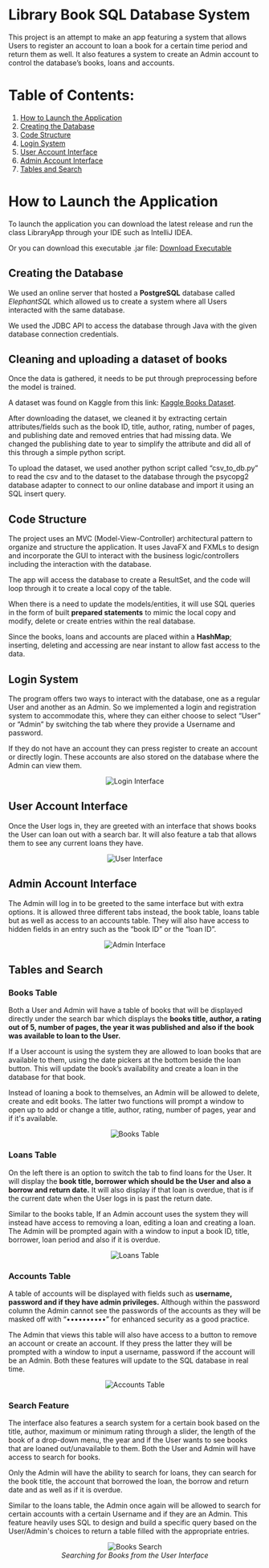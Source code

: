 # Library Book SQL Database System
This project is an attempt to make an app featuring a system that allows Users to register an account to loan a book for a certain time period and return them as well. It also features a system to create an Admin account to control the database’s books, loans and accounts.

# Table of Contents: 
1. [How to Launch the Application](#how-to-launch-the-application)
2. [Creating the Database](#creating-the-database)
3. [Code Structure](#code-structure)
4. [Login System](#login-system)
5. [User Account Interface](#user-account-interface)
6. [Admin Account Interface](#admin-account-interface)
7. [Tables and Search](#tables-and-search)


# How to Launch the Application

To launch the application you can download the latest release and run the class LibraryApp through your IDE such as IntelliJ IDEA.

Or you can download this executable .jar file: [Download Executable](https://drive.google.com/uc?export=download&id=1zsC3LNeb2YvJrFUvYU96lp20uf-7NjB2) 


## Creating the Database
We used an online server that hosted a **PostgreSQL** database called *ElephantSQL* which allowed us to create a system where all Users interacted with the same database. 

We used the JDBC API to access the database through Java with the given database connection credentials.

## Cleaning and uploading a dataset of books
Once the data is gathered, it needs to be put through preprocessing before the model is trained.

A dataset was found on Kaggle from this link: [Kaggle Books Dataset](https://www.kaggle.com/datasets/jealousleopard/goodreadsbooks "Go to books dataset"). 

After downloading the dataset, we cleaned it by extracting certain attributes/fields such as the book ID, title, author, rating, number of pages, and publishing date and removed entries that had missing data. We changed the publishing date to year to simplify the attribute and did all of this through a simple python script.

To upload the dataset, we used another python script called “csv_to_db.py” to read the csv and to the dataset to the database through the psycopg2 database adapter to connect to our online database and import it using an SQL insert query.

## Code Structure
The project uses an MVC (Model-View-Controller) architectural pattern to organize and structure the application. It uses JavaFX and FXMLs to design and incorporate the GUI to interact with the business logic/controllers including the interaction with the database. 

The app will access the database to create a ResultSet, and the code will loop through it to create a local copy of the table. 

When there is a need to update the models/entities, it will use SQL queries in the form of built **prepared statements** to mimic the local copy and modify, delete or create entries within the real database. 

Since the books, loans and accounts are placed within a **HashMap**; inserting, deleting and accessing are near instant to allow fast access to the data.

## Login System
The program offers two ways to interact with the database, one as a regular User and another as an Admin. So we implemented a login and registration system to accommodate this, where they can either choose to select “User” or “Admin” by switching the tab where they provide a Username and password. 

If they do not have an account they can press register to create an account or directly login. These accounts are also stored on the database where the Admin can view them.

<p align="center">
  <img src="/resources/login_interface.png" alt="Login Interface">
</p>

## User Account Interface
Once the User logs in, they are greeted with an interface that shows books the User can loan out with a search bar. It will also feature a tab that allows them to see any current loans they have.

<p align="center">
  <img src="/resources/user_interface.png" alt="User Interface">
</p>

## Admin Account Interface
The Admin will log in to be greeted to the same interface but with extra options. It is allowed three different tabs instead, the book table, loans table but as well as access to an accounts table. They will also have access to hidden fields in an entry such as the “book ID” or the “loan ID”.

<p align="center">
  <img src="/resources/admin_interface.png" alt="Admin Interface">
</p>

## Tables and Search

### Books Table
Both a User and Admin will have a table of books that will be displayed directly under the search bar which displays the **books title, author, a rating out of 5, number of pages, the year it was published and also if the book was available to loan to the User.** 

If a User account is using the system they are allowed to loan books that are available to them, using the date pickers at the bottom beside the loan button. This will update the book’s availability and create a loan in the database for that book. 

Instead of loaning a book to themselves, an Admin will be allowed to delete, create and edit books. The latter two functions will prompt a window to open up to add or change a title, author, rating, number of pages, year and if it's available. 

<p align="center">
  <img src="/resources/books_example.png" alt="Books Table">
</p>

### Loans Table
On the left there is an option to switch the tab to find loans for the User. It will display the **book title, borrower which should be the User and also a borrow and return date.** It will also display if that loan is overdue, that is if the current date when the User logs in is past the return date. 

Similar to the books table, If an Admin account uses the system they will instead have access to removing a loan, editing a loan and creating a loan. The Admin will be prompted again with a window to input a book ID, title, borrower, loan period and also if it is overdue. 

<p align="center">
  <img src="/resources/loans_example.png" alt="Loans Table">
</p>

### Accounts Table
A table of accounts will be displayed with fields such as **username, password and if they have admin privileges.** Although within the password column the Admin cannot see the passwords of the accounts as they will be masked off with “••••••••••” for enhanced security as a good practice. 

The Admin that views this table will also have access to a button to remove an account or create an account. If they press the latter they will be prompted with a window to input a username, password if the account will be an Admin. Both these features will update to the SQL database in real time. 

<p align="center">
  <img src="/resources/accounts_example.png" alt="Accounts Table">
</p>

### Search Feature
The interface also features a search system for a certain book based on the title, author, maximum or minimum rating through a slider, the length of the book of a drop-down menu, the year and if the User wants to see books that are loaned out/unavailable to them. Both the User and Admin will have access to search for books. 

Only the Admin will have the ability to search for loans, they can search for the book title, the account that borrowed the loan, the borrow and return date and as well as if it is overdue.

Similar to the loans table, the Admin once again will be allowed to search for certain accounts with a certain Username and if they are an Admin. This feature heavily uses SQL  to design and build a specific query based on the User/Admin's choices to return a table filled with the appropriate entries.

<p align="center">
  <img src="/resources/books_search.png" alt="Books Search">
  <br>
  <em>Searching for Books from the User Interface</em>
</p>

